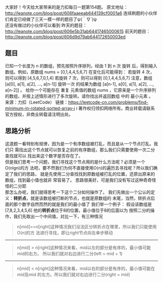 大家好！今天给大家带来的是力扣每日一题第154题。
原文地址：http://leanote.com/blog/post/606faaeeab644139cf0001a6
连续刷题的小伙伴们肯定已经做了三天一模一样的题目了ψ(｀∇´)ψ  
还没有做过的小伙伴可以看到
昨天的题目：http://leanote.com/blog/post/606e5b31ab64417465000615
前天的题目：http://leanote.com/blog/post/606d9d79ab644172650003ed
## 题目
已知一个长度为 n 的数组，预先按照升序排列，经由 1 到 n 次 旋转 
后，得到输入数组。例如，原数组 nums = [0,1,4,4,5,6,7] 在变化后可能得到：
若旋转 4 次，则可以得到 [4,5,6,7,0,1,4]
若旋转 7 次，则可以得到 [0,1,4,4,5,6,7]
注意，数组 [a[0], a[1], a[2], ..., a[n-1]] 旋转一次 的结果为数组 [a[n-1], 
a[0], a[1], a[2], ..., a[n-2]] 。
给你一个可能存在 重复 元素值的数组 nums 
，它原来是一个升序排列的数组，并按上述情形进行了多次旋转。请你找出并返回数组
中的 最小元素 。
来源：力扣（LeetCode）
链接：https://leetcode-cn.com/problems/find-minimum-in-rotated-sorted-array-i
i
著作权归领扣网络所有。商业转载请联系官方授权，非商业转载请注明出处。
## 思路分析
这道题一看特别有规律，因为是一个有序数组被打乱，而且是从一个节点打乱。我们只
需找出这个节点就可以恢复之前的有序数组，那么我们只需要使用一次二分查找就可以
找出来这个数字是否存在了。  
但是我们思考一个问题，我们寻找这个节点用的是什么方法呢？必须是一个O(nlgn)的方
法吧，要不然我们为何不直接使用O(n)的遍历去寻找呢？所以我们确定了我们的思路，
就是先使用二分查找找到原数组被打乱的位置，还原出原来的数组，找到最小值也就非
常容易了。
思路很美好，可是我们没有写过这种奇奇怪怪的二分耶       
那怎么办呢，我们就得思考一下这个二分如何操作了。
我们先做出一个公认的定义：**转折点**，就是该数组被打断的节点，也就是原数组的
末尾，当然，转折点后面的那个数字自然而然的就是我们的最小值了
我们举一个例子：
假设该数组是[7,8,2,3,4,5,6]
他的**转折点**位于8的位置，最小值位于8的后面以为
按照二分的操作，我们先取出一个中间值，对比一下，有三种情况  
> n[mid]==n[right]这种情况我们没法区分转折点在哪里，所以我们只能使用O(n)的方
法进行寻找，即让right节点向左单步移动
---
> n[mid] > n[right]这种情况来看，mid以左的部分是有序的，最小值可能mid的右方。
所以我们就对右边进行二分(left = mid + 1)
---
> n[mid] < n[right]这种情况来看，mid以右的部分是有序的，最小值可能在mid及mid
的左方。所以我们就对右边进行二分(right = mid)